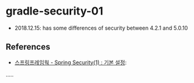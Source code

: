 gradle-security-01
==================

- 2018.12.15: has some differences of security between 4.2.1 and 5.0.10

References
----------
- [스프링프레임웍 - Spring Security(1) : 기본 설정](https://offbyone.tistory.com/88 "스프링프레임웍 - Spring Security(1) : 기본 설정"):

.....

